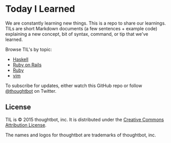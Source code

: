# Today I Learned

We are constantly learning new things. This is a repo to share our learnings.
TILs are short Markdown documents (a few sentences + example code) explaining a
new concept, bit of syntax, command, or tip that we've learned.

Browse TIL's by topic:

* [Haskell](haskell)
* [Ruby on Rails](rails)
* [Ruby](ruby)
* [vim](vim)

To subscribe for updates,
either watch this GitHub repo
or follow [@thoughtbot](https://twitter.com/thoughtbot) on Twitter.

License
-------

TIL is © 2015 thoughtbot, inc.
It is distributed under the [Creative Commons Attribution License][license].

[license]: http://creativecommons.org/licenses/by/3.0/

The names and logos for thoughtbot are trademarks of thoughtbot, inc.
